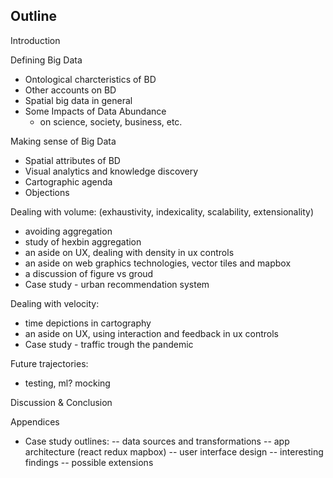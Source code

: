 Outline
---------

Introduction

Defining Big Data
- Ontological charcteristics of BD
- Other accounts on BD
- Spatial big data in general
- Some Impacts of Data Abundance
  - on science, society, business, etc.

Making sense of Big Data
- Spatial attributes of BD
- Visual analytics and knowledge discovery 
- Cartographic agenda
- Objections

Dealing with volume: (exhaustivity, indexicality, scalability, extensionality)
- avoiding aggregation
- study of hexbin aggregation
- an aside on UX, dealing with density in ux controls
- an aside on web graphics technologies, vector tiles and mapbox
- a discussion of figure vs groud
- Case study - urban recommendation system

Dealing with velocity:
- time depictions in cartography
- an aside on UX, using interaction and feedback in ux controls
- Case study - traffic trough the pandemic

Future trajectories:
- testing, ml? mocking

Discussion & Conclusion

Appendices

- Case study outlines:
-- data sources and transformations
-- app architecture (react redux mapbox)
-- user interface design
-- interesting findings 
-- possible extensions
